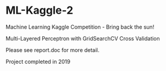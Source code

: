 # ML-Kaggle-2
Machine Learning Kaggle Competition - Bring back the sun!

Multi-Layered Perceptron with GridSearchCV Cross Validation

Please see report.doc for more detail.

Project completed in 2019
